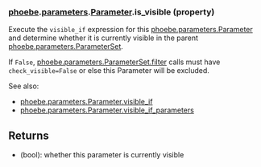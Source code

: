 ### [phoebe](phoebe.md).[parameters](phoebe.parameters.md).[Parameter](phoebe.parameters.Parameter.md).is_visible (property)




Execute the `visible_if` expression for this [phoebe.parameters.Parameter](phoebe.parameters.Parameter.md)
and determine whether it is currently visible in the parent
[phoebe.parameters.ParameterSet](phoebe.parameters.ParameterSet.md).

If `False`, [phoebe.parameters.ParameterSet.filter](phoebe.parameters.ParameterSet.filter.md) calls must have
`check_visible=False` or else this Parameter will be excluded.

See also:
* [phoebe.parameters.Parameter.visible_if](phoebe.parameters.Parameter.visible_if.md)
* [phoebe.parameters.Parameter.visible_if_parameters](phoebe.parameters.Parameter.visible_if_parameters.md)

Returns
--------
* (bool):  whether this parameter is currently visible

